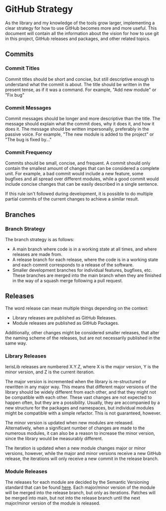 # GitHub Strategy
As the library and my knowledge of the tools grow larger, implementing a clear
strategy for how to use GitHub becomes more and more useful. This document will
contain all the information about the vision for how to use git in this project,
GitHub releases and packages, and other related topics.

## Commits
### Commit Titles
Commit titles should be short and concise, but still descriptive enough to
understand what the commit is about. The title should be written in the present
tense, as if it was a command. For example, "Add new module" or "Fix bug"

### Commit Messages
Commit messages should be longer and more descriptive than the title. The
message should explain what the commit does, why it does it, and how it does
it. The message should be written impersonally, preferably in the passive voice.
For example, "The new module is added to the project" or "The bug is fixed 
by..."

### Commit Frequency
Commits should be small, concise, and frequent. A commit should only contain the
smallest amount of changes that can be considered a complete unit. For example,
a bad commit would include a new feature, some bugfixes and all spread over 
different modules, while a good commit would include concise changes that can be
easily described in a single sentence.

If this rule isn't followed during development, it is possible to do multiple
partial commits of the current changes to achieve a similar result.

## Branches
### Branch Strategy
The branch strategy is as follows:
 * A main branch where code is in a working state at all times, and where
   releases are made from.
 * A release branch for each release, where the code is in a working state and
   each commit corresponds to a release of the software.
 * Smaller development branches for individual features, bugfixes, etc. These
   branches are merged into the main branch when they are finished in the way of
   a squash merge following a pull request.

## Releases
The word release can mean multiple things depending on the context:
* Library releases are published as GitHub Releases.
* Module releases are published as GitHub Packages.

Additionally, other changes might be considered smaller releases, that alter the
naming scheme of the releases, but are not necessarily published in the same way.

### Library Releases
IerisLib releases are numbered X.Y.Z, where X is the major version, Y is the
minor version, and Z is the current iteration. 

The major version is incremented when the library is re-structured or 
rewritten in any major way. This means that different major versions of the 
library should be widely different from each other, and that they might not be
compatible with each other. These vast changes are not expected to happen often,
but they are a possibility. Usually, they are accompanied by a new structure
for the packages and namespaces, but individual modules might be compatible with
a simple refactor. This is not guaranteed, however.

The minor version is updated when new modules are released. Alternatively, when
a significant number of changes are made to the numerous modules, it can also be
a reason to increase the minor version, since the library would be measurably 
different.

The iteration is updated when a new module changes major or minor versions,
however, while the major and minor versions receive a new GitHub release, the
iterations will only receive a new commit in the release branch.

### Module Releases 
The releases for each module are decided  by the Semantic Versioning standard 
that can be found [here](https://semver.org/). Each major/minor version of the
module will be merged into the release branch, but only as iterations. Patches
will be merged into main, but not into the release branch until the next 
major/minor version of the module is released.
